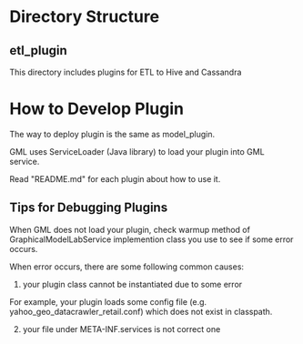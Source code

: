 # Directory Structure

## etl_plugin
This directory includes plugins for ETL to Hive and Cassandra

# How to Develop Plugin
The way to deploy plugin is the same as model_plugin.

GML uses ServiceLoader (Java library) to load your plugin into GML service.

Read "README.md" for each plugin about how to use it.

## Tips for Debugging Plugins
When GML does not load your plugin, check warmup method of GraphicalModelLabService implemention class you use to see if some error occurs.

When error occurs, there are some following common causes:

1. your plugin class cannot be instantiated due to some error

For example, your plugin loads some config file (e.g. yahoo_geo_datacrawler_retail.conf) which does not exist in classpath.

2. your file under META-INF.services is not correct one
